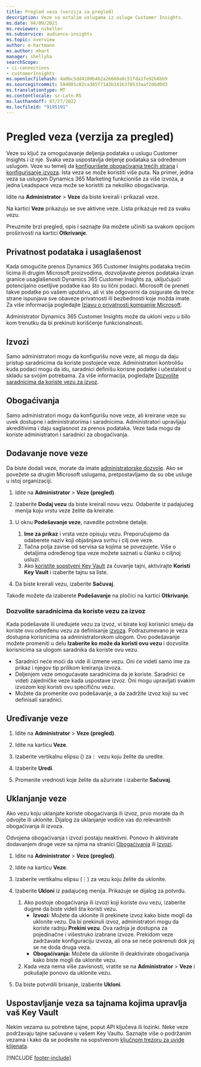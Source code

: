 ```yaml
---
title: Pregled veza (verzija za pregled)
description: Veze sa ostalim uslugama iz usluge Customer Insights.
ms.date: 04/09/2021
ms.reviewer: nikeller
ms.subservice: audience-insights
ms.topic: overview
author: m-hartmann
ms.author: mhart
manager: shellyha
searchScope:
- ci-connections
- customerInsights
ms.openlocfilehash: 4a0bc5dd4100b462a26660a0c51fda1fe92b6bb9
ms.sourcegitcommit: 594081c82ca385f7143b3416378533aaf2d6d0d3
ms.translationtype: MT
ms.contentlocale: sr-Latn-RS
ms.lasthandoff: 07/27/2022
ms.locfileid: "9195191"
---
```

# <a name="connections-preview-overview"></a>Pregled veza (verzija za pregled)

Veze su ključ za omogućavanje deljenja podataka u uslugu Customer Insights i iz nje. Svaka veza uspostavlja deljenje podataka sa određenom uslugom. Veze su temelj da [konfigurišete obogaćivanja trećih strana](enrichment-hub.md) i [konfigurisanje izvoza](export-destinations.md). Ista veza se može koristiti više puta. Na primer, jedna veza sa uslugom Dynamics 365 Marketing funkcioniše za više izvoza, a jedna Leadspace veza može se koristiti za nekoliko obogaćivanja.

Idite na **Administrator** > **Veze** da biste kreirali i prikazali veze.

Na kartici **Veze** prikazuju se sve aktivne veze. Lista prikazuje red za svaku vezu.

Preuzmite brzi pregled, opis i saznajte šta možete učiniti sa svakom opcijom proširivosti na kartici **Otkrivanje**.

## <a name="data-privacy-and-compliance"></a>Privatnost podataka i usaglašenost

Kada omogućite prenos Dynamics 365 Customer Insights podataka trećim licima ili drugim Microsoft proizvodima, dozvoljavate prenos podataka izvan granice usaglašenosti Dynamics 365 Customer Insights za, uključujući potencijalno osetljive podatke kao što su lični podaci. Microsoft će preneti takve podatke po vašem uputstvu, ali vi ste odgovorni da osigurate da treće strane ispunjava sve obaveze privatnosti ili bezbednosti koje možda imate. Za više informacija pogledajte [Izjavu o privatnosti kompanije Microsoft](https://go.microsoft.com/fwlink/?linkid=396732).

Administrator Dynamics 365 Customer Insights može da ukloni vezu u bilo kom trenutku da bi prekinuti korišćenje funkcionalnosti.

## <a name="exports"></a>Izvozi

Samo administratori mogu da konfigurišu nove veze, ali mogu da daju pristup saradnicima da koriste postojeće veze. Administratori kontrolišu kuda podaci mogu da idu, saradnici definišu korisne podatke i učestalost u skladu sa svojim potrebama. Za više informacija, pogledajte [Dozvolite saradnicima da koriste vezu za izvoz](#allow-contributors-to-use-a-connection-for-exports).

## <a name="enrichments"></a>Obogaćivanja

Samo administratori mogu da konfigurišu nove veze, ali kreirane veze su uvek dostupne i administratorima i saradnicima. Administratori upravljaju akreditivima i daju saglasnost za prenos podataka. Veze tada mogu da koriste administratori i saradnici za obogaćivanja.

## <a name="add-a-new-connection"></a>Dodavanje nove veze

Da biste dodali veze, morate da imate [administratorske dozvole](permissions.md). Ako se povežete sa drugim Microsoft uslugama, pretpostavljamo da su obe usluge u istoj organizaciji.

1. Idite na **Administrator** > **Veze (pregled)**.

1. Izaberite **Dodaj vezu** da biste kreirali novu vezu. Odaberite iz padajućeg menija koju vrstu veze želite da kreirate.

1. U oknu **Podešavanje veze**, navedite potrebne detalje.
   1. **Ime za prikaz** i vrsta veze opisuju vezu. Preporučujemo da odaberete naziv koji objašnjava svrhu i cilj ove veze.
   1. Tačna polja zavise od servisa sa kojima se povezujete. Više o detaljima određenog tipa veze možete saznati u članku o ciljnoj usluzi.
   1. Ako [koristite sopstveni Key Vault](use-azure-key-vault.md) za čuvanje tajni, aktivirajte **Koristi Key Vault** i izaberite tajnu sa liste.

1. Da biste kreirali vezu, izaberite **Sačuvaj**.

Takođe možete da izaberete **Podešavanje** na pločici na kartici **Otkrivanje**.

### <a name="allow-contributors-to-use-a-connection-for-exports"></a>Dozvolite saradnicima da koriste vezu za izvoz

Kada podešavate ili uređujete vezu za izvoz, vi birate koji korisnici smeju da koriste ovu određenu vezu za definisanje [izvoza](export-destinations.md). Podrazumevano je veza dostupna korisnicima sa administratorskom ulogom. Ovo podešavanje možete promeniti u delu **Izaberite ko može da koristi ovu vezu** i dozvolite korisnicima sa ulogom saradnika da koriste ovu vezu.

- Saradnici neće moći da vide ili izmene vezu. Oni će videti samo ime za prikaz i njegov tip prilikom kreiranja izvoza.
- Deljenjem veze omogućavate saradnicima da je koriste. Saradnici će videti zajedničke veze kada uspostave izvoz. Oni mogu upravljati svakim izvozom koji koristi ovu specifičnu vezu.
- Možete da promenite ovo podešavanje, a da zadržite izvoz koji su već definisali saradnici.

## <a name="edit-a-connection"></a>Uređivanje veze

1. Idite na **Administrator** > **Veze (pregled)**.

1. Idite na karticu **Veze**.

1. Izaberite vertikalnu elipsu () za&vellip; vezu koju želite da uredite.

1. Izaberite **Uredi**.

1. Promenite vrednosti koje želite da ažurirate i izaberite **Sačuvaj**.

## <a name="remove-a-connection"></a>Uklanjanje veze

Ako vezu koju uklanjate koriste obogaćivanja ili izvoz, prvo morate da ih odvojite ili uklonite. Dijalog za uklanjanje vodiće vas do relevantnih obogaćivanja ili izvoza.

Odvojena obogaćivanja i izvozi postaju neaktivni. Ponovo ih aktivirate dodavanjem druge veze sa njima na stranici [Obogaćivanja](enrichment-hub.md) ili [Izvozi](export-destinations.md).

1. Idite na **Administrator** > **Veze (pregled)**.

1. Idite na karticu **Veze**.

1. Izaberite vertikalnu elipsu (&vellip;) za vezu koju želite da uklonite.

1. Izaberite **Ukloni** iz padajućeg menija. Prikazuje se dijalog za potvrdu.

   1. Ako postoje obogaćivanja ili izvozi koji koriste ovu vezu, izaberite dugme da biste videli šta koristi vezu.
      - **Izvozi:** Možete da uklonite ili prekinete izvoz kako biste mogli da uklonite vezu. Da bi prekinuli izvoz, administratori mogu da koriste radnju **Prekini vezu**. Ova radnja je dostupna za pojedinačne i višestruko izabrane izvoze. Prekidom veze zadržavate konfiguraciju izvoza, ali ona se neće pokrenuti dok joj se ne doda druga veza.
      - **Obogaćivanja:** Možete da uklonite ili deaktivirate obogaćivanja kako biste mogli da uklonite vezu.
   1. Kada veza nema više zavisnosti, vratite se na **Administrator** > **Veze** i pokušajte ponovo da uklonite vezu.

1. Da biste potvrdili brisanje, izaberite **Ukloni**.

## <a name="set-up-connections-with-secrets-managed-by-your-own-key-vault"></a>Uspostavljanje veza sa tajnama kojima upravlja vaš Key Vault

Nekim vezama su potrebne tajne, poput API ključeva ili lozinki. Neke veze podržavaju tajne sačuvane u vašem Key Vaultu. Saznajte više o podržanim vezama i kako da se podesite na sopstvenom [ključnom trezoru za uvide klijenata](use-azure-key-vault.md).

[!INCLUDE [footer-include](includes/footer-banner.md)]
